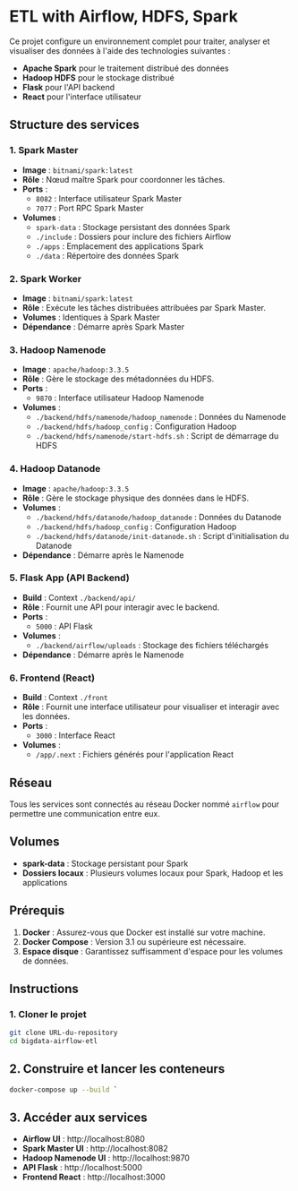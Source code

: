# ETL with Airflow, HDFS, Spark

Ce projet configure un environnement complet pour traiter, analyser et visualiser des données à l'aide des technologies suivantes :

- **Apache Spark** pour le traitement distribué des données
- **Hadoop HDFS** pour le stockage distribué
- **Flask** pour l'API backend
- **React** pour l'interface utilisateur

## Structure des services

### 1. Spark Master

- **Image** : `bitnami/spark:latest`
- **Rôle** : Nœud maître Spark pour coordonner les tâches.
- **Ports** :
  - `8082` : Interface utilisateur Spark Master
  - `7077` : Port RPC Spark Master
- **Volumes** :
  - `spark-data` : Stockage persistant des données Spark
  - `./include` : Dossiers pour inclure des fichiers Airflow
  - `./apps` : Emplacement des applications Spark
  - `./data` : Répertoire des données Spark

### 2. Spark Worker

- **Image** : `bitnami/spark:latest`
- **Rôle** : Exécute les tâches distribuées attribuées par Spark Master.
- **Volumes** : Identiques à Spark Master
- **Dépendance** : Démarre après Spark Master

### 3. Hadoop Namenode

- **Image** : `apache/hadoop:3.3.5`
- **Rôle** : Gère le stockage des métadonnées du HDFS.
- **Ports** :
  - `9870` : Interface utilisateur Hadoop Namenode
- **Volumes** :
  - `./backend/hdfs/namenode/hadoop_namenode` : Données du Namenode
  - `./backend/hdfs/hadoop_config` : Configuration Hadoop
  - `./backend/hdfs/namenode/start-hdfs.sh` : Script de démarrage du HDFS

### 4. Hadoop Datanode

- **Image** : `apache/hadoop:3.3.5`
- **Rôle** : Gère le stockage physique des données dans le HDFS.
- **Volumes** :
  - `./backend/hdfs/datanode/hadoop_datanode` : Données du Datanode
  - `./backend/hdfs/hadoop_config` : Configuration Hadoop
  - `./backend/hdfs/datanode/init-datanode.sh` : Script d'initialisation du Datanode
- **Dépendance** : Démarre après le Namenode

### 5. Flask App (API Backend)

- **Build** : Context `./backend/api/`
- **Rôle** : Fournit une API pour interagir avec le backend.
- **Ports** :
  - `5000` : API Flask
- **Volumes** :
  - `./backend/airflow/uploads` : Stockage des fichiers téléchargés
- **Dépendance** : Démarre après le Namenode

### 6. Frontend (React)

- **Build** : Context `./front`
- **Rôle** : Fournit une interface utilisateur pour visualiser et interagir avec les données.
- **Ports** :
  - `3000` : Interface React
- **Volumes** :
  - `/app/.next` : Fichiers générés pour l'application React

## Réseau

Tous les services sont connectés au réseau Docker nommé `airflow` pour permettre une communication entre eux.

## Volumes

- **spark-data** : Stockage persistant pour Spark
- **Dossiers locaux** : Plusieurs volumes locaux pour Spark, Hadoop et les applications

## Prérequis

1. **Docker** : Assurez-vous que Docker est installé sur votre machine.
2. **Docker Compose** : Version 3.1 ou supérieure est nécessaire.
3. **Espace disque** : Garantissez suffisamment d'espace pour les volumes de données.

## Instructions

### 1. Cloner le projet

```bash
git clone URL-du-repository
cd bigdata-airflow-etl
```

## 2. Construire et lancer les conteneurs

```bash
docker-compose up --build `
```

## 3. Accéder aux services

- **Airflow UI** : http://localhost:8080
- **Spark Master UI** : http://localhost:8082
- **Hadoop Namenode UI** : http://localhost:9870
- **API Flask** : http://localhost:5000
- **Frontend React** : http://localhost:3000
